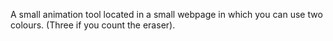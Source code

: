A small animation tool located in a small webpage in which you can use two colours. (Three if you count the eraser).